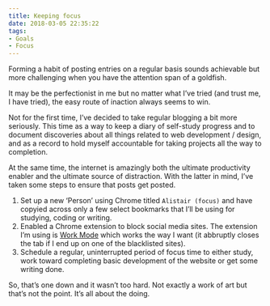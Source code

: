 ```yaml
---
title: Keeping focus
date: 2018-03-05 22:35:22
tags:
- Goals
- Focus
---
```

Forming a habit of posting entries on a regular basis sounds achievable but more challenging when you have the attention span of a goldfish. 

It may be the perfectionist in me but no matter what I’ve tried (and trust me, I have tried), the easy route of inaction always seems to win.

Not for the first time, I’ve decided to take regular blogging a bit more seriously. This time as a way to keep a diary of self-study progress and to document discoveries about all things related to web development / design, and as a record to hold myself accountable for taking projects all the way to completion.

At the same time, the internet is amazingly both the ultimate productivity enabler and the ultimate source of distraction. With the latter in mind, I’ve taken some steps to ensure that posts get posted.

1. Set up a new ‘Person’ using Chrome titled `Alistair (focus)` and have copyied across only a few select bookmarks that I’ll be using for studying, coding or writing.
2. Enabled a Chrome extension to block social media sites. The extension I’m using is [Work Mode](http://www.workmode.org) which works the way I want (it abbruptly closes the tab if I end up on one of the blacklisted sites).
3. Schedule a regular, uninterrupted period of focus time to either study, work toward completing basic development of the website or get some writing done.

So, that’s one down and it wasn’t too hard. Not exactly a work of art but that’s not the point. It’s all about the doing.
